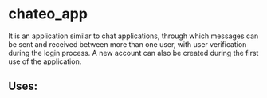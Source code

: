 # chateo_app

It is an application similar to chat applications, through which messages can be sent and received
between more than one user, with user verification during the login process. A new account can also be
created during the first use of the application.

## Uses:

